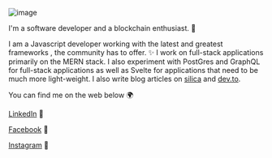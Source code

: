 

![image](https://www.linkpicture.com/q/Green-and-White-Technology-LinkedIn.png)

I'm a software developer and a blockchain enthusiast. 🌟

I am a Javascript developer working with the latest and greatest frameworks , the community has to offer. ✨
I work on full-stack applications primarily on the MERN stack. I also experiment with PostGres and GraphQL for full-stack applications as well as Svelte for applications that need to be much more light-weight. I also write blog articles on [silica](https://spiritan.wordpress.com) and [dev.to](https://dev.to/aritik).

You can find me on the web below 🌍

[LinkedIn](https://www.linkedin.com/in/ambadi-ritik-017b6318b/) 🌈

[Facebook](https://www.facebook.com/ambadiritik.krishnan) 🌻

[Instagram](https://www.instagram.com/ambadi_ritik/) 🌳

